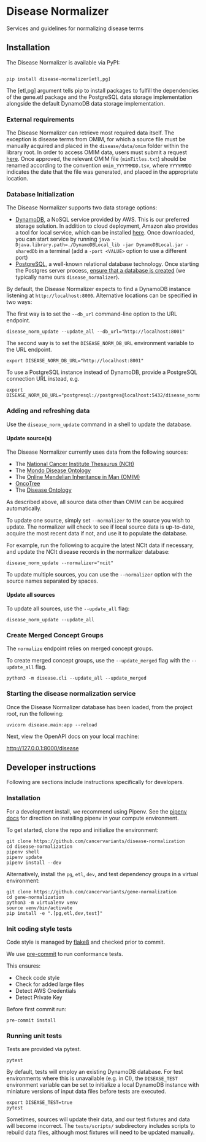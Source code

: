 # Disease Normalizer

Services and guidelines for normalizing disease terms

## Installation

The Disease Normalizer is available via PyPI:

```commandline

pip install disease-normalizer[etl,pg]
```

The [etl,pg] argument tells pip to install packages to fulfill the dependencies of the gene.etl package and the PostgreSQL data storage implementation alongside the default DynamoDB data storage implementation.

### External requirements

The Disease Normalizer can retrieve most required data itself. The exception is disease terms from OMIM, for which a source file must be manually acquired and placed in the `disease/data/omim` folder within the library root. In order to access OMIM data, users must submit a request [here](https://www.omim.org/downloads). Once approved, the relevant OMIM file (`mimTitles.txt`) should be renamed according to the convention `omim_YYYYMMDD.tsv`, where `YYYYMMDD` indicates the date that the file was generated, and placed in the appropriate location.

### Database Initialization

The Disease Normalizer supports two data storage options:

* [DynamoDB](https://aws.amazon.com/dynamodb), a NoSQL service provided by AWS. This is our preferred storage solution. In addition to cloud deployment, Amazon also provides a tool for local service, which can be installed [here](https://docs.aws.amazon.com/amazondynamodb/latest/developerguide/DynamoDBLocal.DownloadingAndRunning.html). Once downloaded, you can start service by running `java -Djava.library.path=./DynamoDBLocal_lib -jar DynamoDBLocal.jar -sharedDb` in a terminal (add a `-port <VALUE>` option to use a different port)
* [PostgreSQL](https://www.postgresql.org/), a well-known relational database technology. Once starting the Postgres server process, [ensure that a database is created](https://www.postgresql.org/docs/current/sql-createdatabase.html) (we typically name ours `disease_normalizer`).

By default, the Disease Normalizer expects to find a DynamoDB instance listening at `http://localhost:8000`. Alternative locations can be specified in two ways:

The first way is to set the `--db_url` command-line option to the URL endpoint.

```commandline
disease_norm_update --update_all --db_url="http://localhost:8001"
```

The second way is to set the `DISEASE_NORM_DB_URL` environment variable to the URL endpoint.
```commandline
export DISEASE_NORM_DB_URL="http://localhost:8001"
```

To use a PostgreSQL instance instead of DynamoDB, provide a PostgreSQL connection URL instead, e.g.

```commandline
export DISEASE_NORM_DB_URL="postgresql://postgres@localhost:5432/disease_normalizer"
```

### Adding and refreshing data

Use the `disease_norm_update` command in a shell to update the database.

#### Update source(s)

The Disease Normalizer currently uses data from the following sources:

 * The [National Cancer Institute Thesaurus (NCIt)](https://ncithesaurus.nci.nih.gov/ncitbrowser/)
 * The [Mondo Disease Ontology](https://mondo.monarchinitiative.org/)
 * The [Online Mendelian Inheritance in Man (OMIM)](https://www.omim.org/)
 * [OncoTree](http://oncotree.mskcc.org/)
 * The [Disease Ontology](https://disease-ontology.org/)

As described above, all source data other than OMIM can be acquired automatically.

To update one source, simply set `--normalizer` to the source you wish to update. The normalizer will check to see if local source data is up-to-date, acquire the most recent data if not, and use it to populate the database.

For example, run the following to acquire the latest NCIt data if necessary, and update the NCIt disease records in the normalizer database:

```commandline
disease_norm_update --normalizer="ncit"
```

To update multiple sources, you can use the `--normalizer` option with the source names separated by spaces.

#### Update all sources

To update all sources, use the `--update_all` flag:

```commandline
disease_norm_update --update_all
```

### Create Merged Concept Groups
The `normalize` endpoint relies on merged concept groups.

To create merged concept groups, use the `--update_merged` flag with the `--update_all` flag.

```commandline
python3 -m disease.cli --update_all --update_merged
```

### Starting the disease normalization service

Once the Disease Normalizer database has been loaded, from the project root, run the following:

```commandline
uvicorn disease.main:app --reload
```

Next, view the OpenAPI docs on your local machine:

http://127.0.0.1:8000/disease

## Developer instructions
Following are sections include instructions specifically for developers.

### Installation
For a development install, we recommend using Pipenv. See the
[pipenv docs](https://pipenv-fork.readthedocs.io/en/latest/#install-pipenv-today)
for direction on installing pipenv in your compute environment.

To get started, clone the repo and initialize the environment:

```commandline
git clone https://github.com/cancervariants/disease-normalization
cd disease-normalization
pipenv shell
pipenv update
pipenv install --dev
```

Alternatively, install the `pg`, `etl`, `dev`, and test dependency groups in a virtual environment:

```commandline
git clone https://github.com/cancervariants/gene-normalization
cd gene-normalization
python3 -m virtualenv venv
source venv/bin/activate
pip install -e ".[pg,etl,dev,test]"
```

### Init coding style tests

Code style is managed by [flake8](https://github.com/PyCQA/flake8) and checked prior to commit.

We use [pre-commit](https://pre-commit.com/#usage) to run conformance tests.

This ensures:

* Check code style
* Check for added large files
* Detect AWS Credentials
* Detect Private Key

Before first commit run:

```commandline
pre-commit install
```

### Running unit tests

Tests are provided via pytest.

```commandline
pytest
```

By default, tests will employ an existing DynamoDB database. For test environments where this is unavailable (e.g. in CI), the `DISEASE_TEST` environment variable can be set to initialize a local DynamoDB instance with miniature versions of input data files before tests are executed.

```comandline
export DISEASE_TEST=true
pytest
```

Sometimes, sources will update their data, and our test fixtures and data will become incorrect. The `tests/scripts/` subdirectory includes scripts to rebuild data files, although most fixtures will need to be updated manually.
